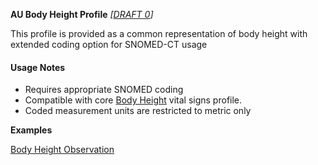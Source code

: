 **AU Body Height Profile** *[[DRAFT 0](guidance.html)]*

This profile is provided as a common representation of body height with extended coding option for SNOMED-CT usage

#### Usage Notes
* Requires appropriate SNOMED coding
* Compatible with core [Body Height](http://hl7.org/fhir/StructureDefinition/bodyheight) vital signs profile.
* Coded measurement units are restricted to metric only

**Examples**

[Body Height Observation](Observation-bodyheight-example0.html)